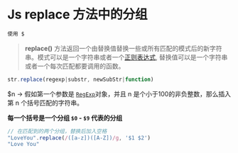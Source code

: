 # Js replace 方法中的分组

```js
使用 $
```

> **replace()** 方法返回一个由替换值替换一些或所有匹配的模式后的新字符串。模式可以是一个字符串或者一个[正则表达式](https://developer.mozilla.org/zh-CN/docs/Web/JavaScript/Reference/RegExp), 替换值可以是一个字符串或者一个每次匹配都要调用的函数。

```js
str.replace(regexp|substr, newSubStr|function)
```



$n -> 假如第一个参数是 [`RegExp`](https://developer.mozilla.org/zh-CN/docs/Web/JavaScript/Reference/RegExp)对象，并且 n 是个小于100的非负整数，那么插入第 n 个括号匹配的字符串。

**每一个括号是一个分组 `$0` - `$9` 代表的分组**

```js
// 在匹配到的两个分组，替换后加入空格
"LoveYou".replace(/([a-z])([A-Z])/g, '$1 $2')
"Love You"
```

